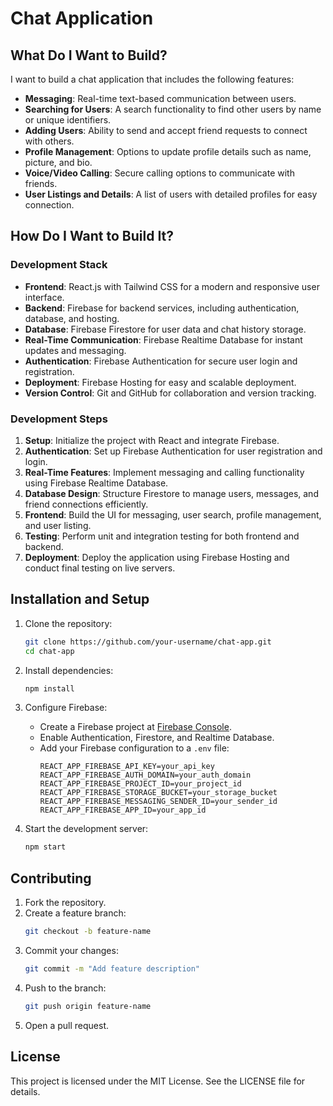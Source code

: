 # Chat Application

## What Do I Want to Build?
I want to build a chat application that includes the following features:

- **Messaging**: Real-time text-based communication between users.
- **Searching for Users**: A search functionality to find other users by name or unique identifiers.
- **Adding Users**: Ability to send and accept friend requests to connect with others.
- **Profile Management**: Options to update profile details such as name, picture, and bio.
- **Voice/Video Calling**: Secure calling options to communicate with friends.
- **User Listings and Details**: A list of users with detailed profiles for easy connection.

## How Do I Want to Build It?

### Development Stack

- **Frontend**: React.js with Tailwind CSS for a modern and responsive user interface.
- **Backend**: Firebase for backend services, including authentication, database, and hosting.
- **Database**: Firebase Firestore for user data and chat history storage.
- **Real-Time Communication**: Firebase Realtime Database for instant updates and messaging.
- **Authentication**: Firebase Authentication for secure user login and registration.
- **Deployment**: Firebase Hosting for easy and scalable deployment.
- **Version Control**: Git and GitHub for collaboration and version tracking.

### Development Steps

1. **Setup**: Initialize the project with React and integrate Firebase.
2. **Authentication**: Set up Firebase Authentication for user registration and login.
3. **Real-Time Features**: Implement messaging and calling functionality using Firebase Realtime Database.
4. **Database Design**: Structure Firestore to manage users, messages, and friend connections efficiently.
5. **Frontend**: Build the UI for messaging, user search, profile management, and user listing.
6. **Testing**: Perform unit and integration testing for both frontend and backend.
7. **Deployment**: Deploy the application using Firebase Hosting and conduct final testing on live servers.

## Installation and Setup

1. Clone the repository:
   ```bash
   git clone https://github.com/your-username/chat-app.git
   cd chat-app
   ```

2. Install dependencies:
   ```bash
   npm install
   ```

3. Configure Firebase:
   - Create a Firebase project at [Firebase Console](https://console.firebase.google.com/).
   - Enable Authentication, Firestore, and Realtime Database.
   - Add your Firebase configuration to a `.env` file:
     ```env
     REACT_APP_FIREBASE_API_KEY=your_api_key
     REACT_APP_FIREBASE_AUTH_DOMAIN=your_auth_domain
     REACT_APP_FIREBASE_PROJECT_ID=your_project_id
     REACT_APP_FIREBASE_STORAGE_BUCKET=your_storage_bucket
     REACT_APP_FIREBASE_MESSAGING_SENDER_ID=your_sender_id
     REACT_APP_FIREBASE_APP_ID=your_app_id
     ```

4. Start the development server:
   ```bash
   npm start
   ```

## Contributing

1. Fork the repository.
2. Create a feature branch:
   ```bash
   git checkout -b feature-name
   ```
3. Commit your changes:
   ```bash
   git commit -m "Add feature description"
   ```
4. Push to the branch:
   ```bash
   git push origin feature-name
   ```
5. Open a pull request.

## License

This project is licensed under the MIT License. See the LICENSE file for details.
